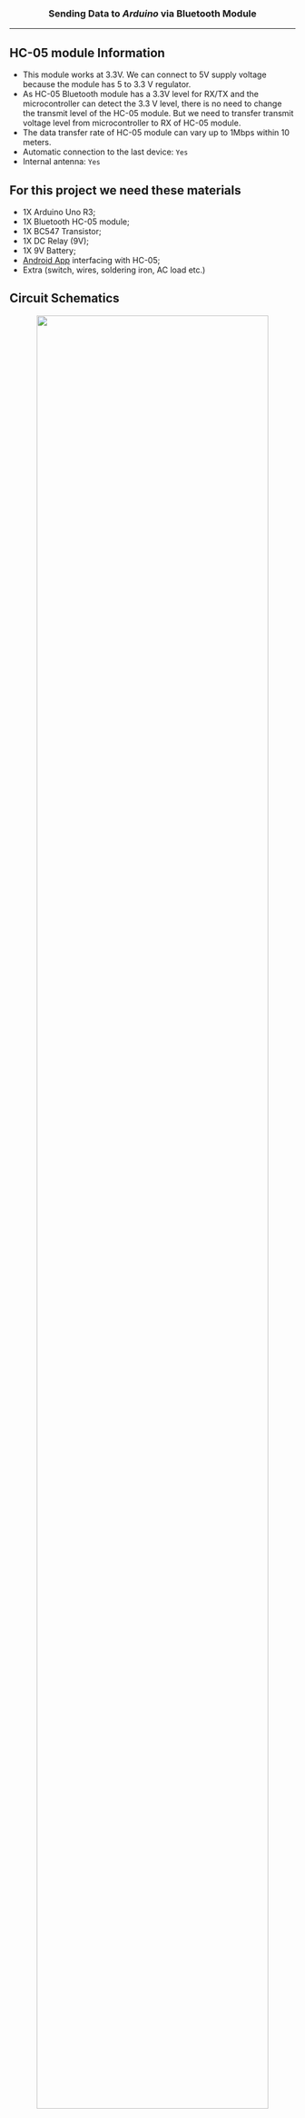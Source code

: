 <h3 align="center">Sending Data to <i>Arduino</i> via Bluetooth Module</h3><hr>

## HC-05 module Information

* This module works at 3.3V. We can connect to 5V supply voltage because the module has 5 to 3.3 V regulator.
* As HC-05 Bluetooth module has a 3.3V level for RX/TX and the microcontroller can detect the 3.3 V level, there is no need to change the transmit level of the HC-05 module. But we need to transfer transmit voltage level from microcontroller to RX of HC-05 module.
* The data transfer rate of HC-05 module can vary up to 1Mbps within 10 meters.
* Automatic connection to the last device: `Yes`
* Internal antenna: `Yes`

## For this project we need these materials

* 1X Arduino Uno R3;
* 1X Bluetooth HC-05 module;
* 1X BC547 Transistor;
* 1X DC Relay (9V);
* 1X 9V Battery;
* [Android App](https://github.com/thisistamim/HC05-apk) interfacing with HC-05;<!-- if need the apk, plz contact -->
* Extra (switch, wires, soldering iron, AC load etc.)

## Circuit Schematics

<p align="center"><img src="Arduino HC-05 Bluetooth Connections with Controlling AC loads.jpg" width="90%"></p><hr>

> The `HC05-module` is a Bluetooth module that uses serial communication, you can create more advanced projects with it.
